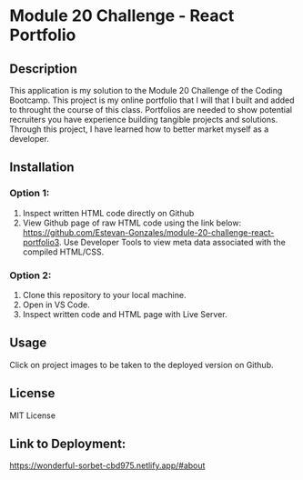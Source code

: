 # Module 20 Challenge - React Portfolio

## Description

This application is my solution to the Module 20 Challenge of the Coding Bootcamp.
This project is my online portfolio that I will that I built and added to throught the course of this class.
Portfolios are needed to show potential recruiters you have experience building tangible projects and solutions.
Through this project, I have learned how to better market myself as a developer.

## Installation

### Option 1:
1. Inspect written HTML code directly on Github
2. View Github page of raw HTML code using the link below:    
https://github.com/Estevan-Gonzales/module-20-challenge-react-portfolio3. Use Developer Tools to view meta data associated with the compiled HTML/CSS.

### Option 2:
1. Clone this repository to your local machine.
2. Open in VS Code.
3. Inspect written code and HTML page with Live Server.

## Usage

Click on project images to be taken to the deployed version on Github.

## License

MIT License

## Link to Deployment:

https://wonderful-sorbet-cbd975.netlify.app/#about
